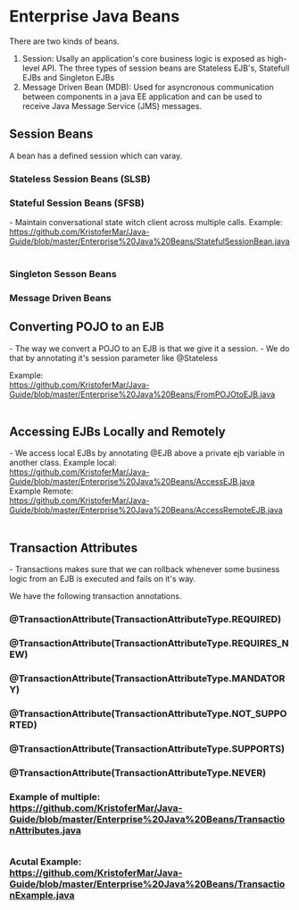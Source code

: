 <h1>Enterprise Java Beans</h1>

There are two kinds of beans. <br>
1. Session: Usally an application's core business logic is exposed as high-level API. The three types of session beans are Stateless EJB's, Statefull EJBs and Singleton EJBs<br>
2. Message Driven Bean (MDB): Used for asyncronous communication between components in a java EE application and can be used to receive Java Message Service (JMS) messages. <br>

<h2>Session Beans</h2>
A bean has a defined session which can varay. <br>

<h3>Stateless Session Beans (SLSB)</h3>

<h3>Stateful Session Beans (SFSB)</h3>
- Maintain conversational state witch client across multiple calls.
Example: <br> 
<a href="https://github.com/KristoferMar/Java-Guide/blob/master/Enterprise%20Java%20Beans/StatefulSessionBean.java" target="_blank">https://github.com/KristoferMar/Java-Guide/blob/master/Enterprise%20Java%20Beans/StatefulSessionBean.java</a><br><br>

<h3>Singleton Sesson Beans</h3>

<h3>Message Driven Beans</h3>

<h2>Converting POJO to an EJB</h2>
- The way we convert a POJO to an EJB is that we give it a session.
- We do that by annotating it's session parameter like @Stateless

Example: <br>
<a href="https://github.com/KristoferMar/Java-Guide/blob/master/Enterprise%20Java%20Beans/FromPOJOtoEJB.java" target="_blank">https://github.com/KristoferMar/Java-Guide/blob/master/Enterprise%20Java%20Beans/FromPOJOtoEJB.java</a><br><br>

<h2>Accessing EJBs Locally and Remotely</h2>
- We access local EJBs by annotating @EJB above a private ejb variable in another class.
Example local: <br>
<a href="https://github.com/KristoferMar/Java-Guide/blob/master/Enterprise%20Java%20Beans/AccessEJB.java" target="_blank">https://github.com/KristoferMar/Java-Guide/blob/master/Enterprise%20Java%20Beans/AccessEJB.java</a><br>
Example Remote: <br>
<a href="https://github.com/KristoferMar/Java-Guide/blob/master/Enterprise%20Java%20Beans/AccessRemoteEJB.java" target="_blank">https://github.com/KristoferMar/Java-Guide/blob/master/Enterprise%20Java%20Beans/AccessRemoteEJB.java</a><br><br>


<h2>Transaction Attributes</h2>
- Transactions makes sure that we can rollback whenever some business logic from an EJB is executed and fails on it's way. 

We have the following transaction annotations. <br>
<h3>@TransactionAttribute(TransactionAttributeType.REQUIRED)<h3>
<h3>@TransactionAttribute(TransactionAttributeType.REQUIRES_NEW)<h3>
<h3>@TransactionAttribute(TransactionAttributeType.MANDATORY)<h3>
<h3>@TransactionAttribute(TransactionAttributeType.NOT_SUPPORTED)<h3>
<h3>@TransactionAttribute(TransactionAttributeType.SUPPORTS)<h3>
<h3>@TransactionAttribute(TransactionAttributeType.NEVER)<h3>

Example of multiple: <br>
<a href="https://github.com/KristoferMar/Java-Guide/blob/master/Enterprise%20Java%20Beans/TransactionAttributes.java" target="_blank">https://github.com/KristoferMar/Java-Guide/blob/master/Enterprise%20Java%20Beans/TransactionAttributes.java</a><br><br>

Acutal Example:<br>
<a href="https://github.com/KristoferMar/Java-Guide/blob/master/Enterprise%20Java%20Beans/TransactionExample.java" target="_blank">https://github.com/KristoferMar/Java-Guide/blob/master/Enterprise%20Java%20Beans/TransactionExample.java</a><br><br>
